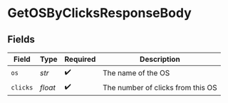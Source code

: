 # GetOSByClicksResponseBody


## Fields

| Field                             | Type                              | Required                          | Description                       |
| --------------------------------- | --------------------------------- | --------------------------------- | --------------------------------- |
| `os`                              | *str*                             | :heavy_check_mark:                | The name of the OS                |
| `clicks`                          | *float*                           | :heavy_check_mark:                | The number of clicks from this OS |